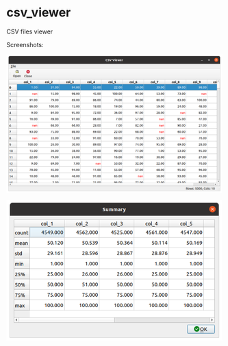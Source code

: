 # csv_viewer
CSV files viewer

Screenshots:

![Screen](/doc/csv_viewer.png)

![Screen](/doc/csv_viewer2.png)